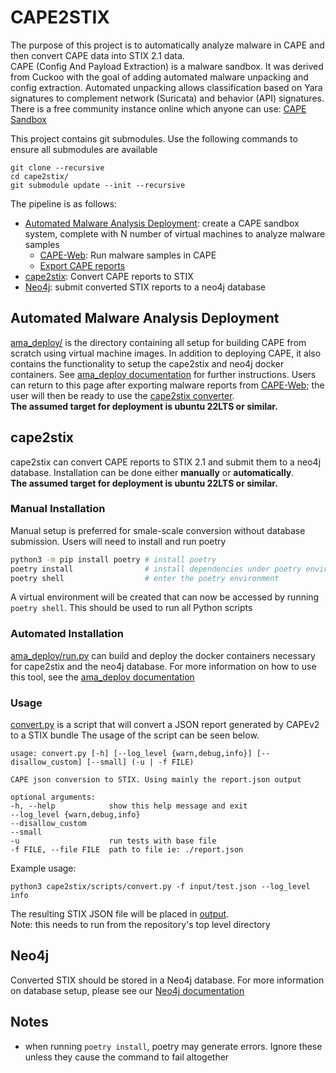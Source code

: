 # CAPE2STIX
The purpose of this project is to automatically analyze malware in CAPE and then convert CAPE data into STIX 2.1 data. <br>CAPE (Config And Payload Extraction) is a malware sandbox. It was derived from Cuckoo with the goal of adding automated malware unpacking and config extraction. Automated unpacking allows classification based on Yara signatures to complement network (Suricata) and behavior (API) signatures.
There is a free community instance online which anyone can use: [CAPE Sandbox](https://capesandbox.com)

This project contains git submodules. Use the following commands to ensure all submodules are available

    git clone --recursive
    cd cape2stix/
    git submodule update --init --recursive


The pipeline is as follows:
- [Automated Malware Analysis Deployment](./README.md#automated-malware-analysis-deployment): create a CAPE sandbox system, complete with N number of virtual machines to analyze malware samples
    - [CAPE-Web](./ama_deploy/README.md#cape-web): Run malware samples in CAPE
    - [Export CAPE reports](./ama_deploy/README.md#cape-web)
- [cape2stix](./README.md#cape2stix-1): Convert CAPE reports to STIX
- [Neo4j](./README.md#neo4j): submit converted STIX reports to a neo4j database


## Automated Malware Analysis Deployment
[ama_deploy/](ama_deploy/) is the directory containing all setup for building CAPE from scratch using virtual machine images. In addition to deploying CAPE, it also contains the functionality to setup the cape2stix and neo4j docker containers. See [ama_deploy documentation](ama_deploy/README.md#command-description) for further instructions. Users can return to this page after exporting malware reports from [CAPE-Web](./ama_deploy/README.md#cape-web); the user will then be ready to use the [cape2stix converter](./README.md#cape2stix-1).<br>**The assumed target for deployment is ubuntu 22LTS or similar.**


## cape2stix
cape2stix can convert CAPE reports to STIX 2.1 and submit them to a neo4j database. Installation can be done either **manually** or **automatically**. <br>**The assumed target for deployment is ubuntu 22LTS or similar.**

### Manual Installation
Manual setup is preferred for smale-scale conversion without database submission. Users will need to install and run poetry
```bash
python3 -m pip install poetry # install poetry
poetry install                # install dependencies under poetry environment
poetry shell                  # enter the poetry environment
```
A virtual environment will be created that can now be accessed by running `poetry shell`. This should be used to run all Python scripts

### Automated Installation
[ama_deploy/run.py](ama_deploy/run.py) can build and deploy the docker containers necessary for cape2stix and the neo4j database. For more information on how to use this tool, see the [ama_deploy documentation](ama_deploy/README.md#command-description)

### Usage
[convert.py](cape2stix/scripts/convert.py) is a script that will convert a JSON report generated by CAPEv2 to a STIX bundle
 The usage of the script can be seen below.

    usage: convert.py [-h] [--log_level {warn,debug,info}] [--disallow_custom] [--small] (-u | -f FILE)

    CAPE json conversion to STIX. Using mainly the report.json output

    optional arguments:
    -h, --help            show this help message and exit
    --log_level {warn,debug,info}
    --disallow_custom
    --small
    -u                    run tests with base file
    -f FILE, --file FILE  path to file ie: ./report.json

Example usage:

    python3 cape2stix/scripts/convert.py -f input/test.json --log_level info

The resulting STIX JSON file will be placed in [output](output/).<br>Note: this needs to run from the repository's top level directory

## Neo4j
Converted STIX should be stored in a Neo4j database. For more information on database setup, please see our [Neo4j documentation](cape2stix/todb/neo4j_readme/Neo4j_README.md)
## Notes
- when running `poetry install`, poetry may generate errors. Ignore these unless they cause the command to fail altogether